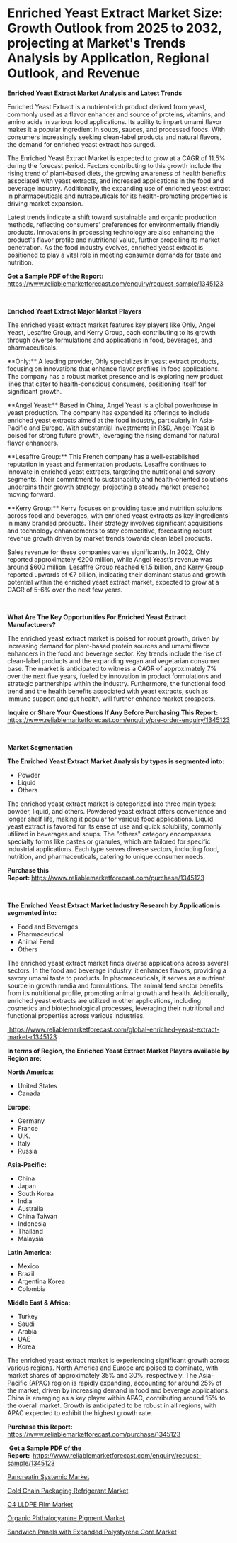 <p><h1>Enriched Yeast Extract Market Size: Growth Outlook from 2025 to 2032, projecting at Market's Trends Analysis by Application, Regional Outlook, and Revenue</h1></p><p><strong>Enriched Yeast Extract Market Analysis and Latest Trends</strong></p>
<p><p>Enriched Yeast Extract is a nutrient-rich product derived from yeast, commonly used as a flavor enhancer and source of proteins, vitamins, and amino acids in various food applications. Its ability to impart umami flavor makes it a popular ingredient in soups, sauces, and processed foods. With consumers increasingly seeking clean-label products and natural flavors, the demand for enriched yeast extract has surged.</p><p>The Enriched Yeast Extract Market is expected to grow at a CAGR of 11.5% during the forecast period. Factors contributing to this growth include the rising trend of plant-based diets, the growing awareness of health benefits associated with yeast extracts, and increased applications in the food and beverage industry. Additionally, the expanding use of enriched yeast extract in pharmaceuticals and nutraceuticals for its health-promoting properties is driving market expansion.</p><p>Latest trends indicate a shift toward sustainable and organic production methods, reflecting consumers' preferences for environmentally friendly products. Innovations in processing technology are also enhancing the product's flavor profile and nutritional value, further propelling its market penetration. As the food industry evolves, enriched yeast extract is positioned to play a vital role in meeting consumer demands for taste and nutrition.</p></p>
<p><strong>Get a Sample PDF of the Report:&nbsp;</strong> <a href="https://www.reliablemarketforecast.com/enquiry/request-sample/1345123?utm_campaign=1080&utm_medium=2&utm_source=Github&utm_content=ia&utm_term=03042025&utm_id=enriched-yeast-extract">https://www.reliablemarketforecast.com/enquiry/request-sample/1345123</a></p>
<p>&nbsp;</p>
<p><strong>Enriched Yeast Extract Major Market Players</strong></p>
<p><p>The enriched yeast extract market features key players like Ohly, Angel Yeast, Lesaffre Group, and Kerry Group, each contributing to its growth through diverse formulations and applications in food, beverages, and pharmaceuticals.</p><p>**Ohly:** A leading provider, Ohly specializes in yeast extract products, focusing on innovations that enhance flavor profiles in food applications. The company has a robust market presence and is exploring new product lines that cater to health-conscious consumers, positioning itself for significant growth. </p><p>**Angel Yeast:** Based in China, Angel Yeast is a global powerhouse in yeast production. The company has expanded its offerings to include enriched yeast extracts aimed at the food industry, particularly in Asia-Pacific and Europe. With substantial investments in R&D, Angel Yeast is poised for strong future growth, leveraging the rising demand for natural flavor enhancers.</p><p>**Lesaffre Group:** This French company has a well-established reputation in yeast and fermentation products. Lesaffre continues to innovate in enriched yeast extracts, targeting the nutritional and savory segments. Their commitment to sustainability and health-oriented solutions underpins their growth strategy, projecting a steady market presence moving forward.</p><p>**Kerry Group:** Kerry focuses on providing taste and nutrition solutions across food and beverages, with enriched yeast extracts as key ingredients in many branded products. Their strategy involves significant acquisitions and technology enhancements to stay competitive, forecasting robust revenue growth driven by market trends towards clean label products.</p><p>Sales revenue for these companies varies significantly. In 2022, Ohly reported approximately €200 million, while Angel Yeast’s revenue was around $600 million. Lesaffre Group reached €1.5 billion, and Kerry Group reported upwards of €7 billion, indicating their dominant status and growth potential within the enriched yeast extract market, expected to grow at a CAGR of 5-6% over the next few years.</p></p>
<p>&nbsp;</p>
<p><strong>What Are The Key Opportunities For Enriched Yeast Extract Manufacturers?</strong></p>
<p><p>The enriched yeast extract market is poised for robust growth, driven by increasing demand for plant-based protein sources and umami flavor enhancers in the food and beverage sector. Key trends include the rise of clean-label products and the expanding vegan and vegetarian consumer base. The market is anticipated to witness a CAGR of approximately 7% over the next five years, fueled by innovation in product formulations and strategic partnerships within the industry. Furthermore, the functional food trend and the health benefits associated with yeast extracts, such as immune support and gut health, will further enhance market prospects.</p></p>
<p><strong>Inquire or Share Your Questions If Any Before Purchasing This Report:</strong> <a href="https://www.reliablemarketforecast.com/enquiry/pre-order-enquiry/1345123?utm_campaign=1080&utm_medium=2&utm_source=Github&utm_content=ia&utm_term=03042025&utm_id=enriched-yeast-extract">https://www.reliablemarketforecast.com/enquiry/pre-order-enquiry/1345123</a></p>
<p>&nbsp;</p>
<p><strong>Market Segmentation</strong></p>
<p><strong>The Enriched Yeast Extract Market Analysis by types is segmented into:</strong></p>
<p><ul><li>Powder</li><li>Liquid</li><li>Others</li></ul></p>
<p><p>The enriched yeast extract market is categorized into three main types: powder, liquid, and others. Powdered yeast extract offers convenience and longer shelf life, making it popular for various food applications. Liquid yeast extract is favored for its ease of use and quick solubility, commonly utilized in beverages and soups. The "others" category encompasses specialty forms like pastes or granules, which are tailored for specific industrial applications. Each type serves diverse sectors, including food, nutrition, and pharmaceuticals, catering to unique consumer needs.</p></p>
<p><strong>Purchase this Report:&nbsp;</strong><a href="https://www.reliablemarketforecast.com/purchase/1345123?utm_campaign=1080&utm_medium=2&utm_source=Github&utm_content=ia&utm_term=03042025&utm_id=enriched-yeast-extract">https://www.reliablemarketforecast.com/purchase/1345123</a></p>
<p>&nbsp;</p>
<p><strong>The Enriched Yeast Extract Market Industry Research by Application is segmented into:</strong></p>
<p><ul><li>Food and Beverages</li><li>Pharmaceutical</li><li>Animal Feed</li><li>Others</li></ul></p>
<p><p>The enriched yeast extract market finds diverse applications across several sectors. In the food and beverage industry, it enhances flavors, providing a savory umami taste to products. In pharmaceuticals, it serves as a nutrient source in growth media and formulations. The animal feed sector benefits from its nutritional profile, promoting animal growth and health. Additionally, enriched yeast extracts are utilized in other applications, including cosmetics and biotechnological processes, leveraging their nutritional and functional properties across various industries.</p></p>
<p><a href="https://www.reliablemarketforecast.com/global-enriched-yeast-extract-market-r1345123?utm_campaign=1080&utm_medium=2&utm_source=Github&utm_content=ia&utm_term=03042025&utm_id=enriched-yeast-extract">&nbsp;https://www.reliablemarketforecast.com/global-enriched-yeast-extract-market-r1345123</a></p>
<p><strong>In terms of Region, the Enriched Yeast Extract Market Players available by Region are:</strong></p>
<p>
    <p> <strong> North America: </strong>
        <ul>
            <li>United States</li>
            <li>Canada</li>
        </ul>
        </p> 
    <p> <strong> Europe: </strong>
        <ul>
            <li>Germany</li>
            <li>France</li>
            <li>U.K.</li>
            <li>Italy</li>
            <li>Russia</li>
        </ul>
        </p> 
    <p> <strong> Asia-Pacific: </strong>
        <ul>
            <li>China</li>
            <li>Japan</li>
            <li>South Korea</li>
            <li>India</li>
            <li>Australia</li>
            <li>China Taiwan</li>
            <li>Indonesia</li>
            <li>Thailand</li>
            <li>Malaysia</li>
        </ul>
        </p> 
    <p> <strong> Latin America: </strong>
        <ul>
            <li>Mexico</li>
            <li>Brazil</li>
            <li>Argentina Korea</li>
            <li>Colombia</li>
        </ul>
        </p> 
    <p> <strong> Middle East & Africa: </strong>
        <ul>
            <li>Turkey</li>
            <li>Saudi</li>
            <li>Arabia</li>
            <li>UAE</li>
            <li>Korea</li>
        </ul>
    </p>
    </p>
<p><p>The enriched yeast extract market is experiencing significant growth across various regions. North America and Europe are poised to dominate, with market shares of approximately 35% and 30%, respectively. The Asia-Pacific (APAC) region is rapidly expanding, accounting for around 25% of the market, driven by increasing demand in food and beverage applications. China is emerging as a key player within APAC, contributing around 15% to the overall market. Growth is anticipated to be robust in all regions, with APAC expected to exhibit the highest growth rate.</p></p>
<p><strong>Purchase this Report: </strong><a href="https://www.reliablemarketforecast.com/purchase/1345123?utm_campaign=1080&utm_medium=2&utm_source=Github&utm_content=ia&utm_term=03042025&utm_id=enriched-yeast-extract">https://www.reliablemarketforecast.com/purchase/1345123</a></p>
<p>&nbsp;<strong>Get a Sample PDF of the Report:&nbsp;&nbsp;</strong><a href="https://www.reliablemarketforecast.com/enquiry/request-sample/1345123?utm_campaign=1080&utm_medium=2&utm_source=Github&utm_content=ia&utm_term=03042025&utm_id=enriched-yeast-extract">https://www.reliablemarketforecast.com/enquiry/request-sample/1345123</a></p>
<p><strong></strong></p>
<p><p><a href="https://github.com/lazloklitz2e/Market-Research-Report-List-1/blob/main/pancreatin-systemic-market.md?utm_campaign=1080&utm_medium=2&utm_source=Github&utm_content=ia&utm_term=03042025&utm_id=enriched-yeast-extract">Pancreatin Systemic Market</a></p><p><a href="https://github.com/wycheelwayeu/Market-Research-Report-List-1/blob/main/cold-chain-packaging-refrigerant-market.md?utm_campaign=1080&utm_medium=2&utm_source=Github&utm_content=ia&utm_term=03042025&utm_id=enriched-yeast-extract">Cold Chain Packaging Refrigerant Market</a></p><p><a href="https://github.com/auriashetzxj/Market-Research-Report-List-1/blob/main/c4-lldpe-film-market.md?utm_campaign=1080&utm_medium=2&utm_source=Github&utm_content=ia&utm_term=03042025&utm_id=enriched-yeast-extract">C4 LLDPE Film Market</a></p><p><a href="https://github.com/pezezlarue7h/Market-Research-Report-List-1/blob/main/organic-phthalocyanine-pigment-market.md?utm_campaign=1080&utm_medium=2&utm_source=Github&utm_content=ia&utm_term=03042025&utm_id=enriched-yeast-extract">Organic Phthalocyanine Pigment Market</a></p><p><a href="https://github.com/rueffmuoloqw/Market-Research-Report-List-1/blob/main/sandwich-panels-with-expanded-polystyrene-core-market.md?utm_campaign=1080&utm_medium=2&utm_source=Github&utm_content=ia&utm_term=03042025&utm_id=enriched-yeast-extract">Sandwich Panels with Expanded Polystyrene Core Market</a></p></p>